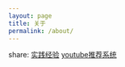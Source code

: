 ```yaml
---
layout: page
title: 关于
permalink: /about/
---
```


share:
[实践经验](/share/best_practice.html)
[youtube推荐系统](/share/youtube_video_recommend_system.html)
